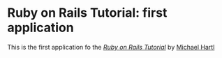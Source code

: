 # Ruby on Rails Tutorial: first application

This is the first application fo the [*Ruby on Rails Tutorial*](http://railstutorial.org) by [Michael Hartl](http://michaelhartl.com)